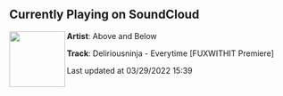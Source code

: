 ## Currently Playing on SoundCloud

[<img align="left" width="100" src="https://i1.sndcdn.com/artworks-pCjfkoIAh0tmMrn8-9RZlEQ-t500x500.jpg">](https://soundcloud.com/above_the_surface/deliriousninja-everytime)

**Artist**: Above and Below 

**Track**: Deliriousninja - Everytime [FUXWITHIT Premiere]

Last updated at 03/29/2022 15:39
